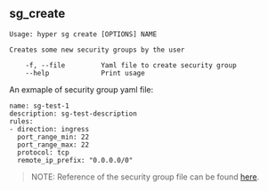 ## sg_create

    Usage: hyper sg create [OPTIONS] NAME

    Creates some new security groups by the user

        -f, --file         Yaml file to create security group
        --help             Print usage


An exmaple of security group yaml file:
```
name: sg-test-1
description: sg-test-description
rules:
- direction: ingress
  port_range_min: 22
  port_range_max: 22
  protocol: tcp
  remote_ip_prefix: "0.0.0.0/0"
```

> NOTE: Reference of the security group file can be found [here](../sg_ref.md).
